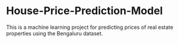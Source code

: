 # House-Price-Prediction-Model
This is a machine learning project for predicting prices of real estate properties using the Bengaluru dataset.
